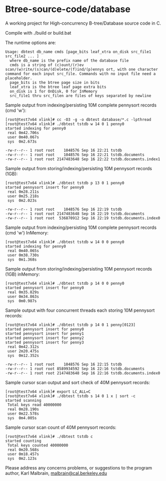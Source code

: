 Btree-source-code/database
==========================

A working project for High-concurrency B-tree/Database source code in C.

Compile with ./build or build.bat

The runtime options are:

    Usage: dbtest db_name cmds [page_bits leaf_xtra on_disk src_file1 src_file2 ... ]
      where db_name is the prefix name of the database file
      cmds is a string of (c)ount/(r)ev scan/(w)rite/(s)can/(d)elete/(f)ind/(p)ennys ort, with one character command for each input src_file. Commands with no input file need a placeholder.
      page_bits is the btree page size in bits
      leaf_xtra is the btree leaf page extra bits
      on_disk is 1 for OnDisk, 0 for InMemory
      src_file1 thru src_filen are files of keys separated by newline

Sample output from indexing/persisting 10M complete pennysort records (cmd 'w'):

    [root@test7x64 xlink]# cc -O3 -g -o dbtest database/*.c -lpthread
    [root@test7x64 xlink]# ./dbtest tstdb w 14 0 1 penny0
    started indexing for penny0
     real 0m42.706s
     user 0m40.067s
     sys  0m2.673s

    -rw-r--r-- 1 root root    1048576 Sep 16 22:21 tstdb
    -rw-r--r-- 1 root root    1048576 Sep 16 22:21 tstdb.documents
    -rw-r--r-- 1 root root 2147483648 Sep 16 22:22 tstdb.documents.index1

Sample output from storing/indexing/persisting 10M pennysort records (1GB):

    [root@test7x64 xlink]# ./dbtest tstdb p 13 0 1 penny0
    started pennysort insert for penny0
     real 0m28.211s
     user 0m25.218s
     sys  0m2.023s

    -rw-r--r-- 1 root root    1048576 Sep 16 22:19 tstdb
    -rw-r--r-- 1 root root 2147483648 Sep 16 22:19 tstdb.documents
    -rw-r--r-- 1 root root  536870912 Sep 16 22:19 tstdb.documents.index0

Sample output from indexing/persisting 10M complete pennysort records (cmd 'w') InMemory:

    [root@test7x64 xlink]# ./dbtest tstdb w 14 0 0 penny0
    started indexing for penny0
     real 0m40.065s
     user 0m38.730s
     sys  0m1.368s

Sample output from storing/indexing/persisting 10M pennysort records (1GB) inMemory:

    [root@test7x64 xlink]# ./dbtest tstdb p 14 0 0 penny0
    started pennysort insert for penny0
     real 0m35.829s
     user 0m34.863s
     sys  0m0.987s

Sample output with four concurrent threads each storing 10M pennysort records:

    [root@test7x64 xlink]# ./dbtest tstdb p 14 0 1 penny[0123]
    started pennysort insert for penny0
    started pennysort insert for penny1
    started pennysort insert for penny2
    started pennysort insert for penny3
     real 0m42.312s
     user 2m20.475s
     sys  0m12.352s
 
    -rw-r--r-- 1 root root    1048576 Sep 16 22:15 tstdb
    -rw-r--r-- 1 root root 8589934592 Sep 16 22:16 tstdb.documents
    -rw-r--r-- 1 root root 2147483648 Sep 16 22:16 tstdb.documents.index0

Sample cursor scan output and sort check of 40M pennysort records:

    [root@test7x64 xlink]# export LC_ALL=C
    [root@test7x64 xlink]# ./dbtest tstdb s 14 0 1 x | sort -c
    started scanning
     Total keys read 40000000
     real 0m28.190s
     user 0m22.578s
     sys  0m4.005s

Sample cursor scan count of 40M pennysort records:

    [root@test7x64 xlink]# ./dbtest tstdb c
    started counting
     Total keys counted 40000000
     real 0m20.568s
     user 0m18.457s
     sys  0m2.123s

Please address any concerns problems, or suggestions to the program author, Karl Malbrain, malbrain@cal.berkeley.edu
